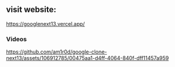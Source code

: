 
## visit website:
https://googlenext13.vercel.app/

### Videos
https://github.com/am1r0d/google-clone-next13/assets/106912785/00475aa1-d4ff-4064-840f-dff11457a959

